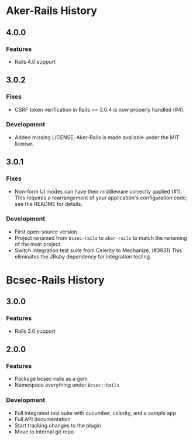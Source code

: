 Aker-Rails History
==================

4.0.0
-----

### Features

- Rails 4.0 support

3.0.2
-----

### Fixes

- CSRF token verification in Rails >= 3.0.4 is now properly handled (#4).

### Development

- Added missing LICENSE. Aker-Rails is made available under the MIT
  license.

3.0.1
-----

### Fixes

- Non-form UI modes can have their middleware correctly applied
  (#1). This requires a rearrangement of your application's
  configuration code; see the README for details.

### Development

- First open-source version.
- Project renamed from `bcsec-rails` to `aker-rails` to match the
  renaming of the main project.
- Switch integration test suite from Celerity to Mechanize. (#3931)
  This eliminates the JRuby dependency for integration testing.

Bcsec-Rails History
===================

3.0.0
-----

### Features

- Rails 3.0 support

2.0.0
-----

### Features

- Package bcsec-rails as a gem
- Namespace everything under `Bcsec::Rails`

### Development

- Full integrated test suite with cucumber, celerity, and a sample app
- Full API documentation
- Start tracking changes to the plugin
- Move to internal git repo
